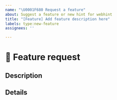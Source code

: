 ```yaml
---
name: "\U0001F680 Request a feature"
about: Suggest a feature or new hint for webhint
title: "[Feature] Add feature description here"
labels: type:new-feature
assignees: ''

---
```


# 🚀 Feature request

## Description

<!-- ✍️ Describe the feature or hint you'd like to see added to webhint. -->

## Details

<!-- ✍️ Include any additional information, such as the scenario this would address, current workarounds, etc.. -->
